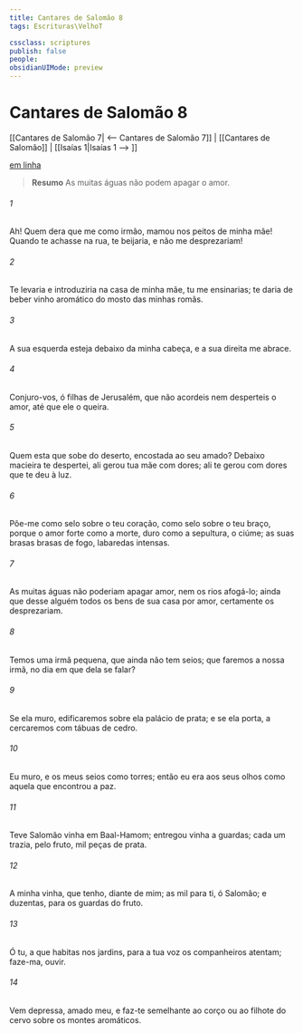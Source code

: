 ```yaml
---
title: Cantares de Salomão 8
tags: Escrituras\VelhoT

cssclass: scriptures
publish: false
people:
obsidianUIMode: preview
---
```


# Cantares de Salomão 8
[[Cantares de Salomão 7| <-- Cantares de Salomão 7]] | [[Cantares de Salomão]] | [[Isaías 1|Isaías 1 --> ]]

[em linha](https://churchofjesuschrist.org/study/scriptures/ot/song/8?lang=por)

> __Resumo__
As muitas águas não podem apagar o amor.

###### 1 
Ah! Quem  dera que me  como irmão,  mamou nos peitos de minha mãe! Quando te achasse na rua, te beijaria, e não me desprezariam!

###### 2 
Te levaria e introduziria na casa de minha mãe,  tu me ensinarias;  te daria de beber vinho aromático  do mosto das minhas romãs.

###### 3 
A sua  esquerda esteja debaixo da minha cabeça, e a sua direita me abrace.

###### 4 
Conjuro-vos, ó filhas de Jerusalém, que não acordeis nem desperteis o  amor, até que ele o queira.

###### 5 
Quem  esta que sobe do deserto,  encostada ao seu amado? Debaixo  macieira te despertei, ali  gerou tua mãe com dores; ali te gerou com dores  que te deu à luz.

###### 6 
Põe-me como selo sobre o teu coração, como selo sobre o teu braço, porque o amor  forte como a morte,  duro como a sepultura, o ciúme; as suas brasas  brasas de fogo, labaredas intensas.

###### 7 
As muitas águas não poderiam apagar  amor, nem os rios afogá-lo; ainda que desse alguém todos os bens de sua casa por  amor, certamente os desprezariam.

###### 8 
Temos uma irmã pequena, que ainda não tem seios; que faremos a  nossa irmã, no dia em que dela se falar?

###### 9 
Se ela  muro, edificaremos sobre ela  palácio de prata; e se ela  porta, a cercaremos com tábuas de cedro.

###### 10 
Eu  muro, e os meus seios  como torres; então eu era aos seus olhos como aquela que encontrou a paz.

###### 11 
Teve Salomão  vinha em Baal-Hamom; entregou  vinha a  guardas;  cada um  trazia, pelo  fruto, mil peças de prata.

###### 12 
A minha vinha, que tenho,  diante de mim; as mil  para ti, ó Salomão; e duzentas, para os guardas do  fruto.

###### 13 
Ó tu, a que habitas nos jardins, para a tua voz os companheiros atentam; faze-ma,  ouvir.

###### 14 
Vem depressa, amado meu, e faz-te semelhante ao corço ou ao filhote do cervo sobre os montes aromáticos.


